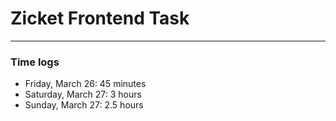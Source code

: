 # Zicket Frontend Task

---

### Time logs

- Friday, March 26: 45 minutes
- Saturday, March 27: 3 hours
- Sunday, March 27: 2.5 hours
